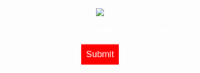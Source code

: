 <head>
  <title>Anna Dowlin</title>
  <style>
    body {
      text-align: center;
      background: url("https://wallpapercave.com/wp/Qsm2enc.jpg");
      background-size: cover;
      background-position: center;
      color: white;
      font-family: helvetica;
    }
    p {
      font-size: 18px;
    }
    input {
      border: 0;
      padding: 10px;
      font-size: 18px;
    }
    input[type="submit"] {
      background: red;
      color: white;
    }
  </style>
</head>
<body>
  <img src="/assets/anna.png">
  <p>Hi! I'm Anna, a NYC-based marketer. Say hello!</p>
  <input type="submit">
</body>
